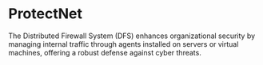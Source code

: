 # ProtectNet
 The Distributed Firewall System (DFS) enhances organizational security by managing internal traffic through agents installed on servers or virtual machines, offering a robust defense against cyber threats.
